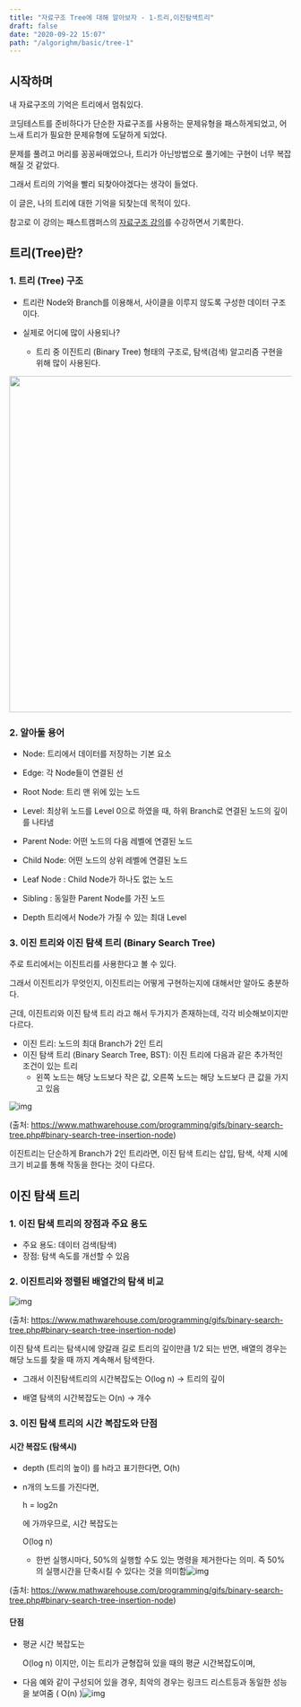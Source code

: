 ```yaml
---
title: "자료구조 Tree에 대해 알아보자 - 1-트리,이진탐색트리"
draft: false
date: "2020-09-22 15:07"
path: "/algorighm/basic/tree-1"
---
```


## 시작하며

내 자료구조의 기억은 트리에서 멈춰있다.

코딩테스트를 준비하다가 단순한 자료구조를 사용하는 문제유형을 패스하게되었고,
어느새 트리가 필요한 문제유형에 도달하게 되었다.

문제를 풀려고 머리를 꽁꽁싸매었으나, 트리가 아닌방법으로 풀기에는 구현이 너무 복잡해질 것 같았다.

그래서 트리의 기억을 빨리 되찾아야겠다는 생각이 들었다. 

이 글은, 나의 트리에 대한 기억을 되찾는데 목적이 있다.

참고로 이 강의는 패스트캠퍼스의 [자료구조 강의]("https://www.fastcampus.co.kr/dev_online_cs")를 수강하면서 기록한다.

## 트리(Tree)란?

### 1. 트리 (Tree) 구조

- 트리란 Node와 Branch를 이용해서, 사이클을 이루지 않도록 구성한 데이터 구조이다.

- 실제로 어디에 많이 사용되나?
  - 트리 중 이진트리 (Binary Tree) 형태의 구조로, 탐색(검색) 알고리즘 구현을 위해 많이 사용된다.

<img src="http://www.fun-coding.org/00_Images/tree.png" width="600" />

### 2. 알아둘 용어

- Node: 트리에서 데이터를 저장하는 기본 요소
- Edge: 각 Node들이 연결된 선
- Root Node: 트리 맨 위에 있는 노드

- Level: 최상위 노드를 Level 0으로 하였을 때, 하위 Branch로 연결된 노드의 깊이를 나타냄
- Parent Node: 어떤 노드의 다음 레벨에 연결된 노드
- Child Node: 어떤 노드의 상위 레벨에 연결된 노드
- Leaf Node : Child Node가 하나도 없는 노드
- Sibling : 동일한 Parent Node를 가진 노드
- Depth 트리에서 Node가 가질 수 있는 최대 Level



### 3. 이진 트리와 이진 탐색 트리 (Binary Search Tree)

주로 트리에서는 이진트리를 사용한다고 볼 수 있다.

그래서 이진트리가 무엇인지, 이진트리는 어떻게 구현하는지에 대해서만 알아도 충분하다.

근데, 이진트리와 이진 탐색 트리 라고 해서 두가지가 존재하는데, 각각 비슷해보이지만 다르다.

- 이진 트리: 노드의 최대 Branch가 2인 트리
- 이진 탐색 트리 (Binary Search Tree, BST): 이진 트리에 다음과 같은 추가적인 조건이 있는 트리
  - 왼쪽 노드는 해당 노드보다 작은 값, 오른쪽 노드는 해당 노드보다 큰 값을 가지고 있음

![img](https://www.mathwarehouse.com/programming/images/binary-search-tree/binary-search-tree-insertion-animation.gif)

(출처: https://www.mathwarehouse.com/programming/gifs/binary-search-tree.php#binary-search-tree-insertion-node)



이진트리는 단순하게 Branch가 2인 트리라면, 이진 탐색 트리는 삽입, 탐색, 삭제 시에 크기 비교를 통해 작동을 한다는 것이 다르다.



## 이진 탐색 트리

### 1. 이진 탐색 트리의 장점과 주요 용도

- 주요 용도: 데이터 검색(탐색)
- 장점: 탐색 속도를 개선할 수 있음



### 2. 이진트리와 정렬된 배열간의 탐색 비교

![img](https://www.mathwarehouse.com/programming/images/binary-search-tree/binary-search-tree-sorted-array-animation.gif)

(출처: https://www.mathwarehouse.com/programming/gifs/binary-search-tree.php#binary-search-tree-insertion-node)



이진 탐색 트리는 탐색시에 양갈래 길로 트리의 깊이만큼 1/2 되는 반면, 배열의 경우는 해당 노드를 찾을 때 까지 계속해서 탐색한다.

- 그래서 이진탐색트리의 시간복잡도는 O(log n) -> 트리의 깊이

- 배열 탐색의 시간복잡도는 O(n) -> 개수



### 3. 이진 탐색 트리의 시간 복잡도와 단점

#### 시간 복잡도 (탐색시)

- depth (트리의 높이) 를 h라고 표기한다면, O(h)

- n개의 노드를 가진다면,

  h = log2n

  에 가까우므로, 시간 복잡도는

  O(log n)

  - 한번 실행시마다, 50%의 실행할 수도 있는 명령을 제거한다는 의미. 즉 50%의 실행시간을 단축시킬 수 있다는 것을 의미함![img](https://www.mathwarehouse.com/programming/images/binary-search-tree/binary-search-tree-sorted-array-animation.gif)

(출처: https://www.mathwarehouse.com/programming/gifs/binary-search-tree.php#binary-search-tree-insertion-node)

#### 단점

- 평균 시간 복잡도는

  O(log n) 이지만, 이는 트리가 균형잡혀 있을 때의 평균 시간복잡도이며,

- 다음 예와 같이 구성되어 있을 경우, 최악의 경우는 링크드 리스트등과 동일한 성능을 보여줌 ( O(n) )![img](http://www.fun-coding.org/00_Images/worstcase_bst.png)

